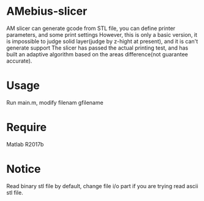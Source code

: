 # AMebius-slicer
AM slicer can generate gcode from STL file, you can define printer parameters, and some print settings
However, this is only a basic version, it is impossible to judge solid layer(judge by z-hight at present), and it is can't generate support
The slicer has passed the actual printing test, and has built an adaptive algorithm based on the areas difference(not guarantee accurate).

# Usage
Run main.m, modify filenam gfilename

# Require
Matlab R2017b

# Notice
Read binary stl file by default, change file i/o part if you are trying read ascii stl file.
